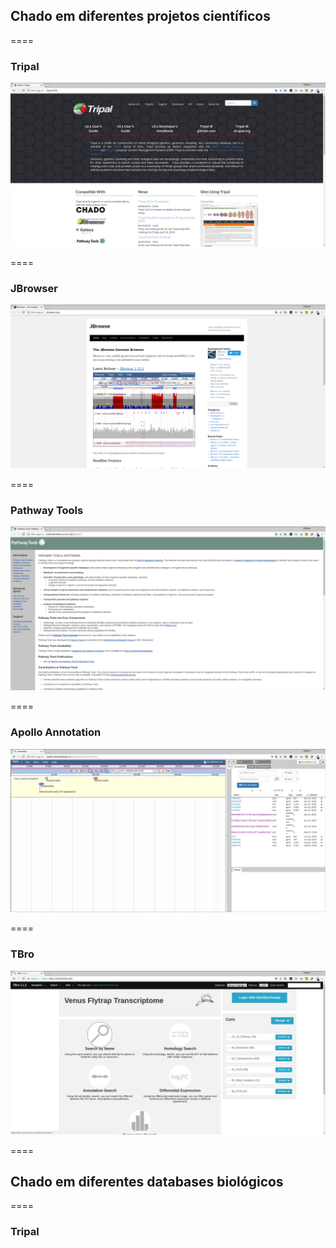 <!-- .slide: data-background="img/motivation.jpg" -->

## Chado em diferentes projetos científicos

====

<!-- .slide: data-background="img/motivation.jpg" -->

### Tripal

<img src="img/logos/data8.png" style="background:none; border:none; box-shadow:none;">


====

<!-- .slide: data-background="img/motivation.jpg" -->

### JBrowser

<img src="img/logos/data9.png" style="background:none; border:none; box-shadow:none;">


====

<!-- .slide: data-background="img/motivation.jpg" -->

### Pathway Tools

<img src="img/logos/data10.png" style="background:none; border:none; box-shadow:none;">


====

<!-- .slide: data-background="img/motivation.jpg" -->

### Apollo Annotation

<img src="img/logos/data11.png" style="background:none; border:none; box-shadow:none;">

====

<!-- .slide: data-background="img/motivation.jpg" -->

### TBro

<img src="img/logos/data12.png" style="background:none; border:none; box-shadow:none;">

====

<!-- .slide: data-background="img/motivation.jpg" -->

## Chado em diferentes databases biológicos

====

<!-- .slide: data-background="img/motivation.jpg" -->

### Tripal
